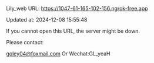 Lily_web URL: https://1047-61-165-102-156.ngrok-free.app

Updated at: 2024-12-08 15:55:48

If you cannot open this URL, the server might be down.

Please contact: 

goley04@foxmail.com Or Wechat:GL_yeaH